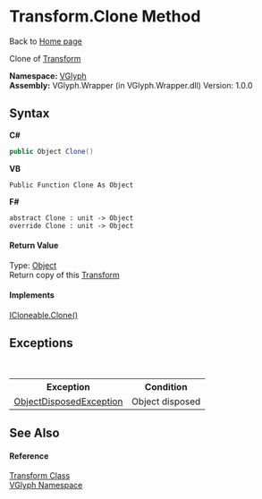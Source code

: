 # Transform.Clone Method 
Back to <a href="Home.md">Home page</a> 

Clone of <a href="T_VGlyph_Transform.md">Transform</a>

**Namespace:**&nbsp;<a href="N_VGlyph.md">VGlyph</a><br />**Assembly:**&nbsp;VGlyph.Wrapper (in VGlyph.Wrapper.dll) Version: 1.0.0

## Syntax

**C#**<br />
``` C#
public Object Clone()
```

**VB**<br />
``` VB
Public Function Clone As Object
```

**F#**<br />
``` F#
abstract Clone : unit -> Object 
override Clone : unit -> Object 
```


#### Return Value
Type: <a href="http://msdn2.microsoft.com/en-us/library/e5kfa45b" target="_blank">Object</a><br />Return copy of this <a href="T_VGlyph_Transform.md">Transform</a>

#### Implements
<a href="http://msdn2.microsoft.com/en-us/library/9a2kzf4y" target="_blank">ICloneable.Clone()</a><br />

## Exceptions
&nbsp;<table><tr><th>Exception</th><th>Condition</th></tr><tr><td><a href="http://msdn2.microsoft.com/en-us/library/y31w16ca" target="_blank">ObjectDisposedException</a></td><td>Object disposed</td></tr></table>

## See Also


#### Reference
<a href="T_VGlyph_Transform.md">Transform Class</a><br /><a href="N_VGlyph.md">VGlyph Namespace</a><br />
